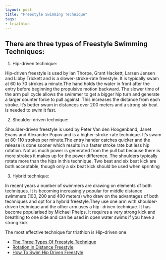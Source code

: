 ```yaml
---
layout: post
title: "Freestyle Swimming Technique"
tags:
- triathlon
---
```


## There are three types of Freestyle Swimming Techniques:

1. Hip-driven technique: 

Hip-driven freestyle is used by Ian Thorpe, Grant Hackett, Larsen Jensen and  Libby Trickett and is a slower-stroke-rate freestyle. It is typically swam at 60 to 70 strokes a minute.The hand holds the water in front after the entry before beginning the propulsive motion backward. The slower time of the arm pull cycle allows the swimmer to get a bigger hip turn and generate a larger counter force to pull against. This increases the distance from each stroke. It’s better swum in distances over 200 meters and a strong six beat is needed to swim it fast.

2. Shoulder-driven technique: 

Shoulder-driven freestyle is used by Peter Van den Hoogenband, Janet Evans and Alexander Popov and is a higher-stroke-rate technique. It’s swam at 80-110 strokes per minute.The entry hander catches quicker and the release is done sooner which results in a faster stroke rate but less hip rotation. Not as much power is generated from the pull but because there is more strokes it makes up for the power difference. The shoulders typically rotate more than the hips in this technique. Two beat and six beat kick are both acceptable, though only a six beat kick should be used when sprinting

3. Hybrid technique: 

In recent years a number of swimmers are drawing on elements of both techniques. It is becoming increasingly popular for middle distance swimmers (100, 200 and 400 meters) who draw on the advantages of both techniques and opt for a hybrid freestyle.They use one arm with shoulder-driven technique and the other arm uses a hip- driven technique. It has become popularised by Michael Phelps. It requires a very strong kick and breathing to one side and can be used in open water swims if you have a strong kick


The most effective technique for triathlon is Hip-driven one


 * [The Three Types Of Freestyle Technique](https://effortlessswimming.com/freestyle/the-three-types-of-freestyle-technique/)
 * [Rotation in Distance Freestyle](https://www.youtube.com/watch?v=l6pLGPqN7aY)
 * [How To Swim Hip Driven Freestyle](https://www.youtube.com/watch?v=KzEYzU9hWic)
